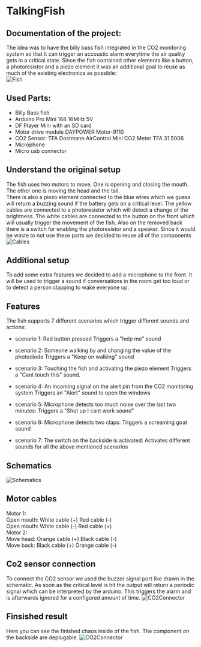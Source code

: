 # TalkingFish

Documentation of the project:
----
The idea was to have the billy bass fish integrated in the CO2 monitoring system so that it can trigger an accoustic alarm everytime the air quality gets in a critical state. Since the fish contained other elements like a button, a photoresistor and a piezo element it was an additional goal to reuse as much of the existing electronics as possible:    
![Fish](images/fish.png)   

Used Parts:
----
- Billy Bass fish
- Arduino Pro Mini 168 16MHz 5V    
- DF Player Mini with an SD card    
- Motor drive module DAYPOWER Motor-9110    
- CO2 Sensor: TFA Dostmann AirControl Mini CO2 Meter TFA 31.5006    
- Microphone
- Micro usb connector


Understand the original setup
----

The fish uses two motors to move. One is opening and closing the mouth. The other one is moving the head and the tail.    
There is also a piezo element connected to the blue wires which we guess will return a buzzing sound if the battery gets on a critical level.
The yellow cables are connected to a photoresistor which will detect a change of the brightness.
The white cables are connected to the button on the front which will usually trigger the movement of the fish. 
Also on the removed back there is a switch for enabling the photoresistor and a speaker.
Since it would be waste to not use these parts we decided to reuse all of the components
![Cables](images/cablesOriginal.jpg)   

Additional setup
----
To add some extra features we decided to add a microphone to the front. 
It will be used to trigger a sound if conversations in the room get too loud or to detect a person clapping to wake everyone up.

Features
----

The fish supports 7 different scenarios which trigger different sounds and actions:    
- scenario 1: Red button pressed
  Triggers a "help me" sound
  
- scenario 2: Someone walking by and changing the value of the photodiode
  Triggers a "Keep on walking" sound
  
- scenario 3: Touching the fish and activating the piezo element
  Triggers a "Cant touch this" sound.

- scenario 4: An incoming signal on the alert pin from the CO2 monitoring system
  Triggers an "Alert" sound to open the windows
  
- scenario 5: Microphone detects too much noise over the last two minutes:
  Triggers a "Shut up I cant work sound"
  
- scenario 6: Microphone detects two claps:
  Triggers a screaming goat sound
  
- scenario 7: The switch on the backside is activated:
  Activates different sounds for all the above mentioned scenarios

Schematics
----
![Schematics](images/schematics.png)   

Motor cables
----
Motor 1:    
Open mouth: White cable  (+) Red cable    (-)   
Open mouth: White cable  (-) Red cable    (+)   
Motor 2:    
Move head:  Orange cable (+) Black cable  (-)    
Move back:  Black cable  (+) Orange cable (-)    

Co2 sensor connection
----
To connect the CO2 sensor we used the buzzer signal port like drawn in the schematic.
As soon as the critical level is hit the output will return a periodic signal which can be interpreted by the arduino.
This triggers the alarm and is afterwards ignored for a configured amount of time.
![CO2Connector](images/Co2Connector.jpeg)   

Finsished result
----
Here you can see the finished chaos inside of the fish.
The component on the backside are deplugable.
![CO2Connector](images/finishedChaos.jpeg)  
